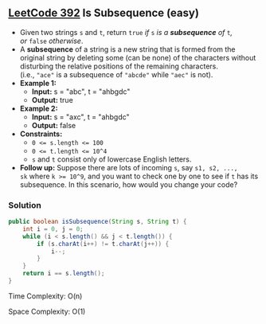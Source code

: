 ## [LeetCode 392](https://leetcode.com/problems/is-subsequence/) Is Subsequence (easy)

- Given two strings `s` and `t`, return `true` _if_ `s` _is a **subsequence** of_ `t`_, or_ `false` _otherwise_.
- A **subsequence** of a string is a new string that is formed from the original string by deleting some (can be none) of the characters without disturbing the relative positions of the remaining characters. (i.e., `"ace"` is a subsequence of `"abcde"` while `"aec"` is not).
- **Example 1:**
    - **Input:** s = "abc", t = "ahbgdc"
    - **Output:** true
- **Example 2:**
    - **Input:** s = "axc", t = "ahbgdc"
    - **Output:** false
- **Constraints:**
    -   `0 <= s.length <= 100`
    -   `0 <= t.length <= 10^4`
    -   `s` and `t` consist only of lowercase English letters.
- **Follow up:** Suppose there are lots of incoming `s`, say `s1, s2, ..., sk` where `k >= 10^9`, and you want to check one by one to see if `t` has its subsequence. In this scenario, how would you change your code?

### Solution

```java
public boolean isSubsequence(String s, String t) {
    int i = 0, j = 0;
    while (i < s.length() && j < t.length()) {
        if (s.charAt(i++) != t.charAt(j++)) {
            i--;
        }
    }
    return i == s.length();
}
```

Time Complexity: O(n)

Space Complexity: O(1)